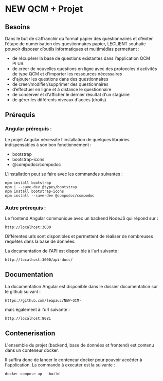 # NEW QCM + Projet

## Besoins

Dans le but de s’affranchir du format papier des questionnaires et d’éviter l’étape de numérisation des
questionnaires papier, LECLIENT souhaite pouvoir disposer d’outils informatiques et multimédias
permettant :

- de récupérer la base de questions existantes dans l’application QCM PLUS.
- de créer de nouvelles questions en ligne avec des protocoles d’activités de type QCM et d'importer
  les ressources nécessaires
- d'ajouter les questions dans des questionnaires
- de créer/modifier/supprimer des questionnaires
- d’effectuer en ligne et à distance le questionnaire
- de conserver et d'afficher le dernier résultat d'un stagiaire
- de gérer les différents niveaux d'accès (droits)

## Prérequis

### Angular prérequis :

Le projet Angular nécessite l'installation de quelques librairies indispensables à son bon fonctionnement :

- bootstrap
- bootstrap-icons
- @compodoc/compodoc

L'installation peut se faire avec les commandes suivantes :

```
npm install bootstrap
npm i --save-dev @types/bootstrap
npm install bootstrap-icons
npm install --save-dev @compodoc/compodoc
```

### Autre prérequis :

Le frontend Angular communique avec un backend NodeJS qui répond sur :

```
http://localhost:3000
```

Différentes urls sont disponibles et permettent de réaliser de nombreuses requêtes dans la base de données.

La documentation de l'API est disponible à l'url suivante :

```
http://localhost:3000/api-docs/
```

## Documentation

La documentation Angular est disponible dans le dossier documentation sur le github suivant :

```
https://github.com/leapauc/NEW-QCM-
```

mais également à l'url suivante :

```
http://localhost:8081
```

## Contenerisation

L'ensemble du projet (backend, base de données et frontend) est contenu dans un conteneur docker.

Il suffira donc de lancer le conteneur docker pour pouvoir accéder à l'application.
La commande à executer est la suivante :

```
docker compose up --build
```
